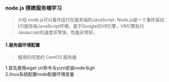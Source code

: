 ### node.js 搭建服务端学习  
>介绍 node.js可以看作运行在服务端的JavaScript.
Node.js是一个事件驱动I/O服务端JavaScript环境，基于Google的V8引擎，V8引擎执行Javascript的速度非常快，性能非常好。

#### 1.服务器环境配置  
> 租用的阿里的 CentOS 服务器

1.首先使用wget url命令与yum安装node与git  
2.linux系统配置node配置环境变量
